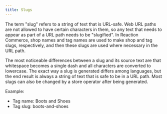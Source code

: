 ```yaml
---
title: Slugs
---
```


The term "slug" refers to a string of text that is URL-safe. Web URL paths are not allowed to have certain characters in them, so any text that needs to appear as part of a URL path needs to be "slugified". In Reaction Commerce, shop names and tag names are used to make shop and tag slugs, respectively, and then these slugs are used where necessary in the URL path.

The most noticeable differences between a slug and its source text are that whitespace becomes a single dash and all characters are converted to lowercase. The exact way a slug is generated differs among languages, but the end result is always a string of text that is safe to be in a URL path. Most slugs can also be changed by a store operator after being generated.

Example:
  - Tag name: Boots and Shoes
  - Tag slug: boots-and-shoes
